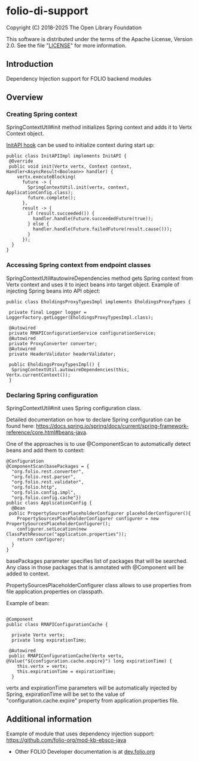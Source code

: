 # folio-di-support

Copyright (C) 2018-2025 The Open Library Foundation

This software is distributed under the terms of the Apache License,
Version 2.0. See the file "[LICENSE](LICENSE)" for more information.

## Introduction

Dependency Injection support for FOLIO backend modules

## Overview

### Creating Spring context
SpringContextUtil#init method initializes Spring context and adds it to Vertx Context object.

[InitAPI hook](https://github.com/folio-org/raml-module-builder#adding-an-init-implementation) can be used to initialize context during start up:

```
public class InitAPIImpl implements InitAPI {
 @Override
 public void init(Vertx vertx, Context context, Handler<AsyncResult<Boolean>> handler) {
    vertx.executeBlocking(
      future -> {
        SpringContextUtil.init(vertx, context, ApplicationConfig.class);
        future.complete();
      },
      result -> {
        if (result.succeeded()) {
          handler.handle(Future.succeededFuture(true));
        } else {
          handler.handle(Future.failedFuture(result.cause()));
        }
      });
  }
}
```
### Accessing Spring context from endpoint classes
SpringContextUtil#autowireDependencies method gets Spring context from Vertx context and uses it to inject beans into target object.
Example of injecting Spring beans into API object:
```
public class EholdingsProxyTypesImpl implements EholdingsProxyTypes {

 private final Logger logger = LoggerFactory.getLogger(EholdingsProxyTypesImpl.class);

 @Autowired
 private RMAPIConfigurationService configurationService;
 @Autowired
 private ProxyConverter converter;
 @Autowired
 private HeaderValidator headerValidator;

 public EholdingsProxyTypesImpl() {
  SpringContextUtil.autowireDependencies(this, Vertx.currentContext());
 }
```

### Declaring Spring configuration
SpringContextUtil#init uses Spring configuration class.

Detailed documentation on how to declare Spring configuration can be found here:
https://docs.spring.io/spring/docs/current/spring-framework-reference/core.html#beans-java.

One of the approaches is to use @ComponentScan to automatically detect beans and add them to context:
```
@Configuration
@ComponentScan(basePackages = {
  "org.folio.rest.converter",
  "org.folio.rest.parser",
  "org.folio.rest.validator",
  "org.folio.http",
  "org.folio.config.impl",
  "org.folio.config.cache"})
public class ApplicationConfig {
  @Bean
 public PropertySourcesPlaceholderConfigurer placeholderConfigurer(){
    PropertySourcesPlaceholderConfigurer configurer = new PropertySourcesPlaceholderConfigurer();
    configurer.setLocation(new ClassPathResource("application.properties"));
    return configurer;
  }
}
```
basePackages parameter specifies list of packages that will be searched. Any class in those packages that is annotated with @Component will be added to context.

PropertySourcesPlaceholderConfigurer class allows to use properties from file application.properties on classpath.

Example of bean:
```

@Component
public class RMAPIConfigurationCache {

  private Vertx vertx;
  private long expirationTime;

 @Autowired
 public RMAPIConfigurationCache(Vertx vertx, @Value("${configuration.cache.expire}") long expirationTime) {
    this.vertx = vertx;
    this.expirationTime = expirationTime;
  }

```
vertx and expirationTime parameters will be automatically injected by Spring, expirationTime will be set to the value of  "configuration.cache.expire" property from application.properties file.

## Additional information
Example of module that uses dependency injection support:
https://github.com/folio-org/mod-kb-ebsco-java
* Other FOLIO Developer documentation is at [dev.folio.org](https://dev.folio.org/)
